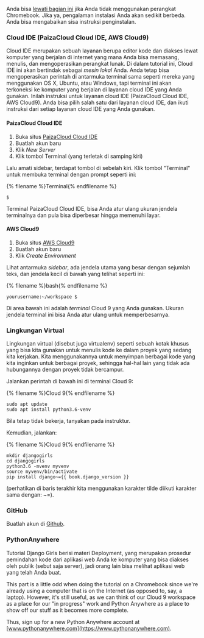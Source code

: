 Anda bisa [lewati bagian ini](http://tutorial.djangogirls.org/en/installation/#install-python) jika Anda tidak menggunakan perangkat Chromebook. Jika ya, pengalaman instalasi Anda akan sedikit berbeda. Anda bisa mengabaikan sisa instruksi penginstalan.

### Cloud IDE (PaizaCloud Cloud IDE, AWS Cloud9)

Cloud IDE merupakan sebuah layanan berupa editor kode dan diakses lewat komputer yang berjalan di internet yang mana Anda bisa memasang, menulis, dan mengoperasikan perangkat lunak. Di dalam tutorial ini, Cloud IDE ini akan bertindak sebagai *mesin lokal* Anda. Anda tetap bisa mengoperasikan perintah di antarmuka terminal sama seperti mereka yang menggunakan OS X, Ubuntu, atau Windows, tapi terminal ini akan terkoneksi ke komputer yang berjalan di layanan cloud IDE yang Anda gunakan. Inilah instruksi untuk layanan cloud IDE (PaizaCloud Cloud IDE, AWS Cloud9). Anda bisa pilih salah satu dari layanan cloud IDE, dan ikuti instruksi dari setiap layanan cloud IDE yang Anda gunakan.

#### PaizaCloud Cloud IDE

1. Buka situs [PaizaCloud Cloud IDE](https://paiza.cloud/)
2. Buatlah akun baru
3. Klik *New Server*
4. Klik tombol Terminal (yang terletak di samping kiri)

Lalu amati sidebar, terdapat tombol di sebelah kiri. Klik tombol "Terminal" untuk membuka terminal dengan prompt seperti ini:

{% filename %}Terminal{% endfilename %}

    $
    

Terminal PaizaCloud Cloud IDE, bisa Anda atur ulang ukuran jendela terminalnya dan pula bisa diperbesar hingga memenuhi layar.

#### AWS Cloud9

1. Buka situs [AWS Cloud9](https://aws.amazon.com/cloud9/)
2. Buatlah akun baru
3. Klik *Create Environment*

Lihat antarmuka *sidebar*, ada jendela utama yang besar dengan sejumlah teks, dan jendela kecil di bawah yang telihat seperti ini:

{% filename %}bash{% endfilename %}

    yourusername:~/workspace $
    

Di area bawah ini adalah *terminal* Cloud 9 yang Anda gunakan. Ukuran jendela terminal ini bisa Anda atur ulang untuk memperbesarnya. 

### Lingkungan Virtual

Lingkungan virtual (disebut juga virtualenv) seperti sebuah kotak khusus yang bisa kita gunakan untuk menulis kode ke dalam proyek yang sedang kita kerjakan. Kita menggunakannya untuk menyimpan berbagai kode yang kita inginkan untuk berbagai proyek, sehingga hal-hal lain yang tidak ada hubungannya dengan proyek tidak bercampur.

Jalankan perintah di bawah ini di terminal Cloud 9:

{% filename %}Cloud 9{% endfilename %}

    sudo apt update
    sudo apt install python3.6-venv
    

Bila tetap tidak bekerja, tanyakan pada instruktur.

Kemudian, jalankan:

{% filename %}Cloud 9{% endfilename %}

    mkdir djangogirls
    cd djangogirls
    python3.6 -mvenv myvenv
    source myvenv/bin/activate
    pip install django~={{ book.django_version }}
    

(perhatikan di baris terakhir kita menggunakan karakter tilde diikuti karakter sama dengan: ~=).

### GitHub

Buatlah akun di [Github](https://github.com).

### PythonAnywhere

Tutorial Django Girls berisi materi Deployment, yang merupakan prosedur pemindahan kode dari aplikasi web Anda ke komputer yang bisa diakses oleh publik (sebut saja server), jadi orang lain bisa melihat aplikasi web yang telah Anda buat.

This part is a little odd when doing the tutorial on a Chromebook since we're already using a computer that is on the Internet (as opposed to, say, a laptop). However, it's still useful, as we can think of our Cloud 9 workspace as a place for our "in progress" work and Python Anywhere as a place to show off our stuff as it becomes more complete.

Thus, sign up for a new Python Anywhere account at [www.pythonanywhere.com](https://www.pythonanywhere.com).